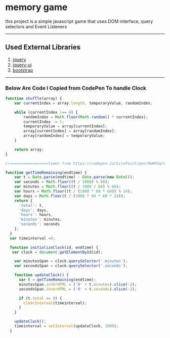 # memory game
this project is a simple javascript game that uses DOM interface, query selectors and Event Listeners

---
## Used External Libraries
1. [jquery](https://jquery.com/)
2. [jquery-ui](https://jqueryui.com/)
3. [bootstrap](https://getbootstrap.com/)
---
### Below Are Code I Copied from CodePen To handle Clock
```javascript
function shuffle(array) {
    var currentIndex = array.length, temporaryValue, randomIndex;

    while (currentIndex !== 0) {
        randomIndex = Math.floor(Math.random() * currentIndex);
        currentIndex -= 1;
        temporaryValue = array[currentIndex];
        array[currentIndex] = array[randomIndex];
        array[randomIndex] = temporaryValue;
    }

    return array;
}

//=================timer from https://codepen.io/SitePoint/pen/MwNPVq?editors=0010 ==========

function getTimeRemaining(endtime) {
    var t = Date.parse(endtime) - Date.parse(new Date());
    var seconds = Math.floor((t / 1000) % 60);
    var minutes = Math.floor((t / 1000 / 60) % 60);
    var hours = Math.floor((t / (1000 * 60 * 60)) % 24);
    var days = Math.floor(t / (1000 * 60 * 60 * 24));
    return {
      'total': t,
      'days': days,
      'hours': hours,
      'minutes': minutes,
      'seconds': seconds
    };
  }
  var timeinterval =0;

  function initializeClock(id, endtime) {
   var clock = document.getElementById(id);

    var minutesSpan = clock.querySelector('.minutes');
    var secondsSpan = clock.querySelector('.seconds');

    function updateClock() {
      var t = getTimeRemaining(endtime);
      minutesSpan.innerHTML = ('0' + t.minutes).slice(-2);
      secondsSpan.innerHTML = ('0' + t.seconds).slice(-2);

      if (t.total <= 0) {
        clearInterval(timeinterval);
      }
    }

    updateClock();
    timeinterval = setInterval(updateClock, 1000);
  }

```


 